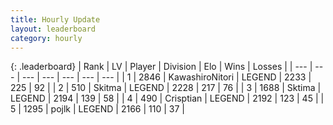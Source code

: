 ```yaml
---
title: Hourly Update
layout: leaderboard
category: hourly
---
```


{: .leaderboard}
| Rank | LV | Player | Division | Elo | Wins | Losses |
| --- | --- | --- | --- | --- | --- | --- |
| <span data-change="1">1</span> | 2846 | <span title="ID: 164871">KawashiroNitori</span> | LEGEND | <span data-change="6">2233</span> | <span data-change="1">225</span> | <span data-change="0">92</span> |
| <span data-change="-1">2</span> | 510 | <span title="ID: 402846">Skitma</span> | LEGEND | <span data-change="0">2228</span> | <span data-change="0">217</span> | <span data-change="0">76</span> |
| <span data-change="0">3</span> | 1688 | <span title="ID: 353063">Sktima</span> | LEGEND | <span data-change="0">2194</span> | <span data-change="0">139</span> | <span data-change="0">58</span> |
| <span data-change="0">4</span> | 490 | <span title="ID: 665674">Crisptian</span> | LEGEND | <span data-change="0">2192</span> | <span data-change="0">123</span> | <span data-change="0">45</span> |
| <span data-change="0">5</span> | 1295 | <span title="ID: 4783">pojlk</span> | LEGEND | <span data-change="4">2166</span> | <span data-change="3">110</span> | <span data-change="1">37</span> |
